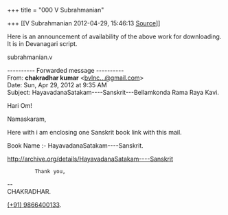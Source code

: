 +++
title = "000 V Subrahmanian"

+++
[[V Subrahmanian	2012-04-29, 15:46:13 [Source](https://groups.google.com/g/bvparishat/c/2U9aCxE09Og)]]



Here is an announcement of availability of the above work for downloading. It is in Devanagari script.  
  
subrahmanian.v  
  

---------- Forwarded message ----------  
From: **chakradhar kumar** \<[bvlnc...@gmail.com]()\>  
Date: Sun, Apr 29, 2012 at 9:35 AM  
Subject: HayavadanaSatakam----Sanskrit---Bellamkonda Rama Raya Kavi.  
  
Hari Om!  
  
Namaskaram,  
  
  Here with i am enclosing one Sanskrit book link with this mail.  
  
  Book Name :- HayavadanaSatakam----Sanskrit.  
  
  
  <http://archive.org/details/HayavadanaSatakam----Sanskrit>  
  
             Thank you,  
  
--  
CHAKRADHAR.  
  
[(+91)  9866400133](tel:+91%2098664%2000133).  

  

